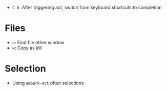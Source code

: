 - `C-h`: After triggering act, switch from keyboard shortcuts to completion

# Files

- `o`: Find file other window
- `w`: Copy as kill

# Selection

- Using `embark-act` often selections
